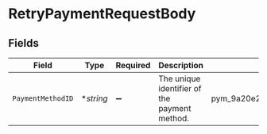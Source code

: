 # RetryPaymentRequestBody


## Fields

| Field                                        | Type                                         | Required                                     | Description                                  | Example                                      |
| -------------------------------------------- | -------------------------------------------- | -------------------------------------------- | -------------------------------------------- | -------------------------------------------- |
| `PaymentMethodID`                            | **string*                                    | :heavy_minus_sign:                           | The unique identifier of the payment method. | pym_9a20e26b8a7f4a38a5520f52c98a8620         |